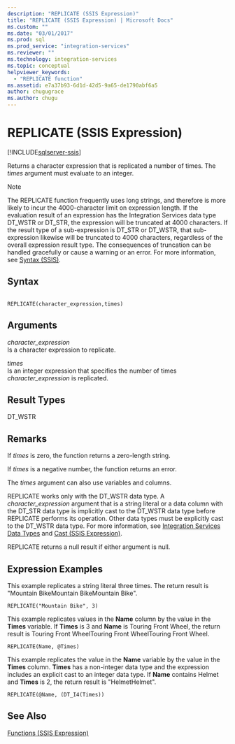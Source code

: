 ```yaml
---
description: "REPLICATE (SSIS Expression)"
title: "REPLICATE (SSIS Expression) | Microsoft Docs"
ms.custom: ""
ms.date: "03/01/2017"
ms.prod: sql
ms.prod_service: "integration-services"
ms.reviewer: ""
ms.technology: integration-services
ms.topic: conceptual
helpviewer_keywords: 
  - "REPLICATE function"
ms.assetid: e7a37b93-6d1d-42d5-9a65-de1790abf6a5
author: chugugrace
ms.author: chugu
---
```

# REPLICATE (SSIS Expression)

[!INCLUDE[sqlserver-ssis](../../includes/applies-to-version/sqlserver-ssis.md)]


  Returns a character expression that is replicated a number of times. The *times* argument must evaluate to an integer.  
  
> [!NOTE]  
>  The REPLICATE function frequently uses long strings, and therefore is more likely to incur the 4000-character limit on expression length. If the evaluation result of an expression has the Integration Services data type DT_WSTR or DT_STR, the expression will be truncated at 4000 characters. If the result type of a sub-expression is DT_STR or DT_WSTR, that sub-expression likewise will be truncated to 4000 characters, regardless of the overall expression result type. The consequences of truncation can be handled gracefully or cause a warning or an error. For more information, see [Syntax &#40;SSIS&#41;](../../integration-services/expressions/syntax-ssis.md).  
  
## Syntax  
  
```  
  
REPLICATE(character_expression,times)  
```  
  
## Arguments  
 *character_expression*  
 Is a character expression to replicate.  
  
 *times*  
 Is an integer expression that specifies the number of times *character_expression* is replicated.  
  
## Result Types  
 DT_WSTR  
  
## Remarks  
 If *times* is zero, the function returns a zero-length string.  
  
 If *times* is a negative number, the function returns an error.  
  
 The *times* argument can also use variables and columns.  
  
 REPLICATE works only with the DT_WSTR data type. A *character_expression* argument that is a string literal or a data column with the DT_STR data type is implicitly cast to the DT_WSTR data type before REPLICATE performs its operation. Other data types must be explicitly cast to the DT_WSTR data type. For more information, see [Integration Services Data Types](../../integration-services/data-flow/integration-services-data-types.md) and [Cast &#40;SSIS Expression&#41;](../../integration-services/expressions/cast-ssis-expression.md).  
  
 REPLICATE returns a null result if either argument is null.  
  
## Expression Examples  
 This example replicates a string literal three times. The return result is "Mountain BikeMountain BikeMountain Bike".  
  
```  
REPLICATE("Mountain Bike", 3)  
```  
  
 This example replicates values in the **Name** column by the value in the **Times** variable. If **Times** is 3 and **Name** is Touring Front Wheel, the return result is Touring Front WheelTouring Front WheelTouring Front Wheel.  
  
```  
REPLICATE(Name, @Times)  
```  
  
 This example replicates the value in the **Name** variable by the value in the **Times** column. **Times** has a non-integer data type and the expression includes an explicit cast to an integer data type. If **Name** contains Helmet and **Times** is 2, the return result is "HelmetHelmet".  
  
```  
REPLICATE(@Name, (DT_I4(Times))  
```  
  
## See Also  
 [Functions &#40;SSIS Expression&#41;](../../integration-services/expressions/functions-ssis-expression.md)  
  
  
